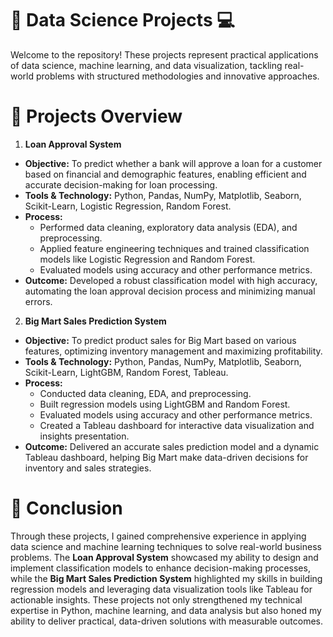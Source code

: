 # 🚀 Data Science Projects 💻

Welcome to the repository! These projects represent practical applications of data science, machine learning, and data visualization, tackling real-world problems with structured methodologies and innovative approaches.

# 📂 Projects Overview

1. **Loan Approval System**
- **Objective:** To predict whether a bank will approve a loan for a customer based on financial and demographic features, enabling efficient and accurate decision-making for loan processing.
- **Tools & Technology:** Python, Pandas, NumPy, Matplotlib, Seaborn, Scikit-Learn, Logistic Regression, Random Forest.
- **Process:**
    - Performed data cleaning, exploratory data analysis (EDA), and preprocessing. 
    - Applied feature engineering techniques and trained classification models like Logistic Regression and Random Forest.
    - Evaluated models using accuracy and other performance metrics.
- **Outcome:** Developed a robust classification model with high accuracy, automating the loan approval decision process and minimizing manual errors.

2. **Big Mart Sales Prediction System**
- **Objective:** To predict product sales for Big Mart based on various features, optimizing inventory management and maximizing profitability.
- **Tools & Technology:** Python, Pandas, NumPy, Matplotlib, Seaborn, Scikit-Learn, LightGBM, Random Forest, Tableau.
- **Process:**
    - Conducted data cleaning, EDA, and preprocessing. 
    - Built regression models using LightGBM and Random Forest.
    - Evaluated models using accuracy and other performance metrics.
    - Created a Tableau dashboard for interactive data visualization and insights presentation.
- **Outcome:** Delivered an accurate sales prediction model and a dynamic Tableau dashboard, helping Big Mart make data-driven decisions for inventory and sales strategies.
  
# 🎯 Conclusion

Through these projects, I gained comprehensive experience in applying data science and machine learning techniques to solve real-world business problems. The **Loan Approval System** showcased my ability to design and implement classification models to enhance decision-making processes, while the **Big Mart Sales Prediction System** highlighted my skills in building regression models and leveraging data visualization tools like Tableau for actionable insights. These projects not only strengthened my technical expertise in Python, machine learning, and data analysis but also honed my ability to deliver practical, data-driven solutions with measurable outcomes.
